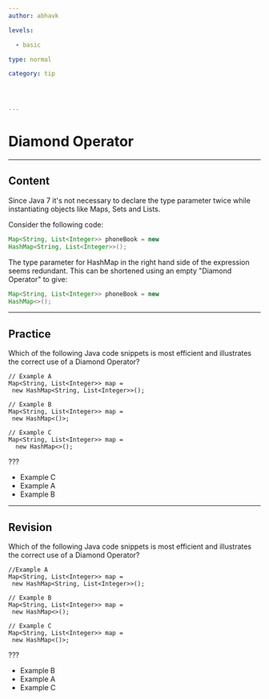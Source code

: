 ```yaml
---
author: abhavk

levels:

  - basic

type: normal

category: tip




---
```


# Diamond Operator

---
## Content

Since Java 7 it's not necessary to declare the type parameter twice while instantiating objects like Maps, Sets and Lists.

Consider the following code:
```java
Map<String, List<Integer>> phoneBook = new 
HashMap<String, List<Integer>>();
```
The type parameter for HashMap in the right hand side of the expression seems redundant. This can be shortened using an empty "Diamond Operator" to give: 
```java
Map<String, List<Integer>> phoneBook = new 
HashMap<>();
```

---
## Practice

Which of the following Java code snippets is most efficient and illustrates the correct use of a Diamond Operator? 
```
// Example A
Map<String, List<Integer>> map = 
 new HashMap<String, List<Integer>>(); 

// Example B 
Map<String, List<Integer>> map = 
 new HashMap<()>; 

// Example C 
Map<String, List<Integer>> map =
  new HashMap<>();
``` 
???

* Example C
* Example A
* Example B

---
## Revision

Which of the following Java code snippets is most efficient and illustrates the correct use of a Diamond Operator? 

```
//Example A
Map<String, List<Integer>> map = 
 new HashMap<String, List<Integer>>();

// Example B
Map<String, List<Integer>> map = 
 new HashMap<>();

// Example C 
Map<String, List<Integer>> map = 
 new HashMap<()>;
```

???


* Example B
* Example A
* Example C

 
